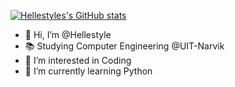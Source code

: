[![Hellestyles's GitHub stats](https://github-readme-stats.vercel.app/api?username=hellestyle&show_icons=true&theme=calm)](https://github.com/anuraghazra/github-readme-stats)

- 👋 Hi, I’m @Hellestyle
- 📚 Studying Computer Engineering @UIT-Narvik
- 👀 I’m interested in Coding
- 🌱 I’m currently learning Python



<!---
Hellestyle/Hellestyle is a ✨ special ✨ repository because its `README.md` (this file) appears on your GitHub profile.
You can click the Preview link to take a look at your changes.
--->
